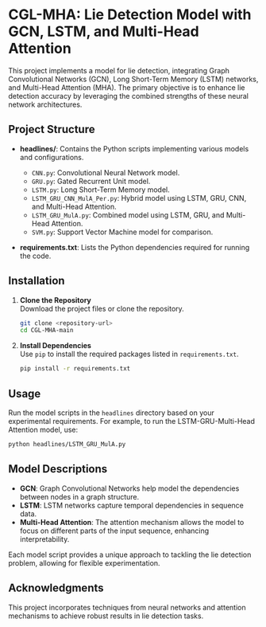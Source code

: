 
# CGL-MHA: Lie Detection Model with GCN, LSTM, and Multi-Head Attention

This project implements a model for lie detection, integrating Graph Convolutional Networks (GCN), Long Short-Term Memory (LSTM) networks, and Multi-Head Attention (MHA). The primary objective is to enhance lie detection accuracy by leveraging the combined strengths of these neural network architectures.

## Project Structure

- **headlines/**: Contains the Python scripts implementing various models and configurations.
  - `CNN.py`: Convolutional Neural Network model.
  - `GRU.py`: Gated Recurrent Unit model.
  - `LSTM.py`: Long Short-Term Memory model.
  - `LSTM_GRU_CNN_MulA_Per.py`: Hybrid model using LSTM, GRU, CNN, and Multi-Head Attention.
  - `LSTM_GRU_MulA.py`: Combined model using LSTM, GRU, and Multi-Head Attention.
  - `SVM.py`: Support Vector Machine model for comparison.

- **requirements.txt**: Lists the Python dependencies required for running the code.

## Installation

1. **Clone the Repository**  
   Download the project files or clone the repository.

   ```bash
   git clone <repository-url>
   cd CGL-MHA-main
   ```

2. **Install Dependencies**  
   Use `pip` to install the required packages listed in `requirements.txt`.

   ```bash
   pip install -r requirements.txt
   ```

## Usage

Run the model scripts in the `headlines` directory based on your experimental requirements. For example, to run the LSTM-GRU-Multi-Head Attention model, use:

```bash
python headlines/LSTM_GRU_MulA.py
```

## Model Descriptions

- **GCN**: Graph Convolutional Networks help model the dependencies between nodes in a graph structure.
- **LSTM**: LSTM networks capture temporal dependencies in sequence data.
- **Multi-Head Attention**: The attention mechanism allows the model to focus on different parts of the input sequence, enhancing interpretability.

Each model script provides a unique approach to tackling the lie detection problem, allowing for flexible experimentation.

## Acknowledgments

This project incorporates techniques from neural networks and attention mechanisms to achieve robust results in lie detection tasks.
